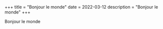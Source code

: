 +++
title = "Bonjour le monde"
date = 2022-03-12
description = "Bonjour le monde"
+++

Bonjour le monde
